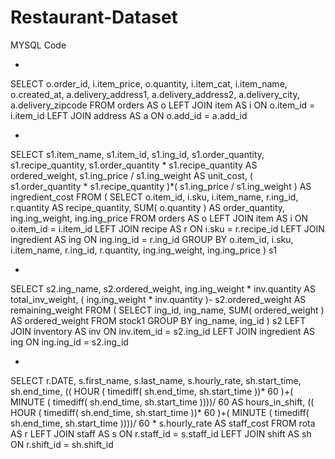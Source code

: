 # Restaurant-Dataset
MYSQL Code

-

SELECT
	o.order_id,
	i.item_price,
	o.quantity,
	i.item_cat,
	i.item_name,
	o.created_at,
	a.delivery_address1,
	a.delivery_address2,
	a.delivery_city,
	a.delivery_zipcode 
FROM
	orders AS o
	LEFT JOIN item AS i ON o.item_id = i.item_id
	LEFT JOIN address AS a ON o.add_id = a.add_id

-


SELECT
	s1.item_name,
	s1.item_id,
	s1.ing_id,
	s1.order_quantity,
	s1.recipe_quantity,
	s1.order_quantity * s1.recipe_quantity AS ordered_weight,
	s1.ing_price / s1.ing_weight AS unit_cost,
	( s1.order_quantity * s1.recipe_quantity )*(
		s1.ing_price / s1.ing_weight 
	) AS ingredient_cost 
FROM
	(
	SELECT
		o.item_id,
		i.sku,
		i.item_name,
		r.ing_id,
		r.quantity AS recipe_quantity,
		SUM( o.quantity ) AS order_quantity,
		ing.ing_weight,
		ing.ing_price 
	FROM
		orders AS o
		LEFT JOIN item AS i ON o.item_id = i.item_id
		LEFT JOIN recipe AS r ON i.sku = r.recipe_id
		LEFT JOIN ingredient AS ing ON ing.ing_id = r.ing_id 
	GROUP BY
		o.item_id,
		i.sku,
		i.item_name,
		r.ing_id,
		r.quantity,
		ing.ing_weight,
	ing.ing_price 
	) s1

-

SELECT
	s2.ing_name,
	s2.ordered_weight,
	ing.ing_weight * inv.quantity AS total_inv_weight,
	( ing.ing_weight * inv.quantity )- s2.ordered_weight AS remaining_weight 
FROM
	(
	SELECT
		ing_id,
		ing_name,
		SUM( ordered_weight ) AS ordered_weight 
	FROM
		stock1 
	GROUP BY
		ing_name,
		ing_id 
	) s2
	LEFT JOIN inventory AS inv ON inv.item_id = s2.ing_id
	LEFT JOIN ingredient AS ing ON ing.ing_id = s2.ing_id

-

SELECT
	r.DATE,
	s.first_name,
	s.last_name,
	s.hourly_rate,
	sh.start_time,
	sh.end_time,
	((
			HOUR (
			timediff( sh.end_time, sh.start_time ))* 60 
			)+(
			MINUTE (
			timediff( sh.end_time, sh.start_time ))))/ 60 AS hours_in_shift,
	((
			HOUR (
			timediff( sh.end_time, sh.start_time ))* 60 
			)+(
			MINUTE (
			timediff( sh.end_time, sh.start_time ))))/ 60 * s.hourly_rate AS staff_cost 
FROM
	rota AS r
	LEFT JOIN staff AS s ON r.staff_id = s.staff_id
	LEFT JOIN shift AS sh ON r.shift_id = sh.shift_id
